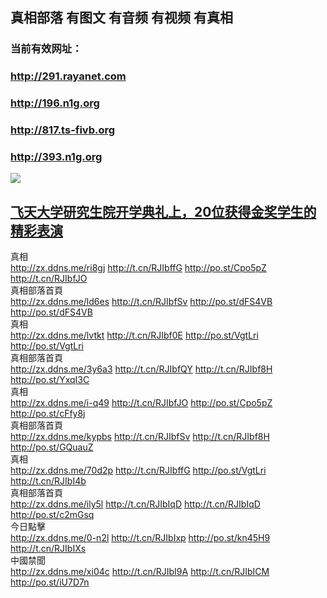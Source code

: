## 真相部落  有图文 有音频 有视频 有真相<br>
### 当前有效网址：<br>
### http://291.rayanet.com<br>
### http://196.n1g.org<br>
### http://817.ts-fivb.org<br>
### http://393.n1g.org<br>


<a href="http://393.n1g.org/zx/" target="_blank"><img src="http://393.n1g.org/pic/2016/11/p7829911a215010452.jpg">

                                   
</a>

## [飞天大学研究生院开学典礼上，20位获得金奖学生的精彩表演](http://393.n1g.org/zx/)

<div class="linkbox"><div class="title">真相<div id="url"><a href="http://zx.ddns.me/ri8gj" target=_blank>http://zx.ddns.me/ri8gj</a>     <a href="http://t.cn/RJIbffG" target=_blank>http://t.cn/RJIbffG</a>     <a href="http://po.st/Cpo5pZ" target=_blank>http://po.st/Cpo5pZ</a>     <a href="http://t.cn/RJIbfJO" target=_blank>http://t.cn/RJIbfJO</a></div></div><div class="title">真相部落首頁<div id="url"><a href="http://zx.ddns.me/ld6es" target=_blank>http://zx.ddns.me/ld6es</a>     <a href="http://t.cn/RJIbfSv" target=_blank>http://t.cn/RJIbfSv</a>     <a href="http://po.st/dFS4VB" target=_blank>http://po.st/dFS4VB</a>     <a href="http://po.st/dFS4VB" target=_blank>http://po.st/dFS4VB</a></div></div><div class="title">真相<div id="url"><a href="http://zx.ddns.me/lvtkt" target=_blank>http://zx.ddns.me/lvtkt</a>     <a href="http://t.cn/RJIbf0E" target=_blank>http://t.cn/RJIbf0E</a>     <a href="http://po.st/VgtLri" target=_blank>http://po.st/VgtLri</a>     <a href="http://po.st/VgtLri" target=_blank>http://po.st/VgtLri</a></div></div><div class="title">真相部落首頁<div id="url"><a href="http://zx.ddns.me/3y6a3" target=_blank>http://zx.ddns.me/3y6a3</a>     <a href="http://t.cn/RJIbfQY" target=_blank>http://t.cn/RJIbfQY</a>     <a href="http://t.cn/RJIbf8H" target=_blank>http://t.cn/RJIbf8H</a>     <a href="http://po.st/YxqI3C" target=_blank>http://po.st/YxqI3C</a></div></div><div class="title">真相<div id="url"><a href="http://zx.ddns.me/i-q49" target=_blank>http://zx.ddns.me/i-q49</a>     <a href="http://t.cn/RJIbfJO" target=_blank>http://t.cn/RJIbfJO</a>     <a href="http://po.st/Cpo5pZ" target=_blank>http://po.st/Cpo5pZ</a>     <a href="http://po.st/cFfy8j" target=_blank>http://po.st/cFfy8j</a></div></div><div class="title">真相部落首頁<div id="url"><a href="http://zx.ddns.me/kypbs" target=_blank>http://zx.ddns.me/kypbs</a>     <a href="http://t.cn/RJIbfSv" target=_blank>http://t.cn/RJIbfSv</a>     <a href="http://t.cn/RJIbf8H" target=_blank>http://t.cn/RJIbf8H</a>     <a href="http://po.st/GQuauZ" target=_blank>http://po.st/GQuauZ</a></div></div><div class="title">真相<div id="url"><a href="http://zx.ddns.me/70d2p" target=_blank>http://zx.ddns.me/70d2p</a>     <a href="http://t.cn/RJIbffG" target=_blank>http://t.cn/RJIbffG</a>     <a href="http://po.st/VgtLri" target=_blank>http://po.st/VgtLri</a>     <a href="http://t.cn/RJIbI4b" target=_blank>http://t.cn/RJIbI4b</a></div></div><div class="title">真相部落首頁<div id="url"><a href="http://zx.ddns.me/ily5l" target=_blank>http://zx.ddns.me/ily5l</a>     <a href="http://t.cn/RJIbIqD" target=_blank>http://t.cn/RJIbIqD</a>     <a href="http://t.cn/RJIbIqD" target=_blank>http://t.cn/RJIbIqD</a>     <a href="http://po.st/c2mGsq" target=_blank>http://po.st/c2mGsq</a></div></div><div class="title">今日點擊<div id="url"><a href="http://zx.ddns.me/0-n2l" target=_blank>http://zx.ddns.me/0-n2l</a>     <a href="http://t.cn/RJIbIxp" target=_blank>http://t.cn/RJIbIxp</a>     <a href="http://po.st/kn45H9" target=_blank>http://po.st/kn45H9</a>     <a href="http://t.cn/RJIbIXs" target=_blank>http://t.cn/RJIbIXs</a></div></div><div class="title">中國禁聞<div id="url"><a href="http://zx.ddns.me/xi04c" target=_blank>http://zx.ddns.me/xi04c</a>     <a href="http://t.cn/RJIbI9A" target=_blank>http://t.cn/RJIbI9A</a>     <a href="http://t.cn/RJIbICM" target=_blank>http://t.cn/RJIbICM</a>     <a href="http://po.st/iU7D7n" target=_blank>http://po.st/iU7D7n</a></div></div></div>
